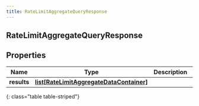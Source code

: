 ```yaml
---
title: RateLimitAggregateQueryResponse
---
```

## RateLimitAggregateQueryResponse

## Properties

|Name | Type | Description | Notes|
|------------ | ------------- | ------------- | -------------|
| **results** | [**list[RateLimitAggregateDataContainer]**](RateLimitAggregateDataContainer.html) |  | [optional] |
{: class="table table-striped"}



